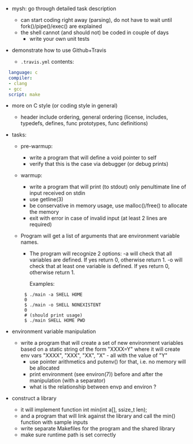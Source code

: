 - mysh: go through detailed task description
  - can start coding right away (parsing), do not have to wait until fork()/pipe()/exec() are explained
  - the shell cannot (and should not) be coded in couple of days
    - write your own unit tests
    
- demonstrate how to use Github+Travis
  - `.travis.yml` contents:
```yml
  language: c
  compiler:
  - clang
  - gcc
  script: make
```  
- more on C style (or coding style in general)
  - header include ordering, general ordering (license, includes, typedefs, defines, func prototypes, func definitions)

- tasks:
  - pre-warmup:
    - write a program that will define a void pointer to self
    - verify that this is the case via debugger (or debug prints)
    
  - warmup:
    - write a program that will print (to stdout) only penultimate line of input received on stdin
    - use getline(3)
    - be conservative in memory usage, use malloc()/free() to allocate the memory
    - exit with error in case of invalid input (at least 2 lines are required)
    
  - Program will get a list of arguments that are environment variable names.
    - The program will recognize 2 options:
        -a      will check that all variables are defined. If yes return 0,
                otherwise return 1.
        -o      will check that at least one variable is defined.
                If yes return 0, otherwise return 1.         

        Examples:
```
        $ ./main -a SHELL HOME
        0
        $ ./main -o SHELL NONEXISTENT
        0
        # (should print usage)
        $ ./main SHELL HOME PWD
```
    
  - environment variable manipulation
    - write a program that will create a set of new environment variables based on a static string of the form "XXXX=Y"
      where it will create env vars "XXXX", "XXX", "XX", "X" - all with the value of "Y"
      - use pointer arithmetics and putenv() for that, i.e. no memory will be allocated
      - print environment (see environ(7)) before and after the manipulation (with a separator)
      - what is the relationship between envp and environ ?
  
  - construct a library
    - it will implement function
      int min(int a[], ssize_t len);
    - and a program that will link against the library and call the min() function with sample inputs
    - write separate Makefiles for the program and the shared library
    - make sure runtime path is set correctly
